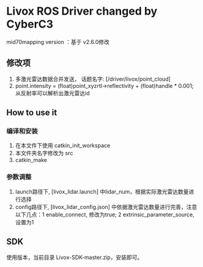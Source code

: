 # Livox ROS Driver changed by CyberC3

mid70mapping version ：基于 v2.6.0修改

## 修改项

1. 多激光雷达数据合并发送， 话题名字: [/driver/livox/point_cloud]
2. point.intensity = (float)point_xyzrtl->reflectivity + (float)handle * 0.001; 从反射率可以解析出激光雷达id

## How to use it

### 编译和安装

1. 在本文件下使用 catkin_init_workspace 
2. 本文件夹名字修改为 src
3. catkin_make

### 参数调整

1. launch路径下, [livox_lidar.launch] 中lidar_num，根据实际激光雷达数量进行选择
2. config路径下, [livox_lidar_config.json] 中依据激光雷达数量进行完善，注意以下几点：1 enable_connect, 修改为true; 2 extrinsic_parameter_source, 设置为1

## SDK

使用版本，当前目录 Livox-SDK-master.zip，安装即可。